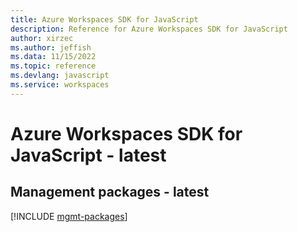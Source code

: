 ```yaml
---
title: Azure Workspaces SDK for JavaScript
description: Reference for Azure Workspaces SDK for JavaScript
author: xirzec
ms.author: jeffish
ms.data: 11/15/2022
ms.topic: reference
ms.devlang: javascript
ms.service: workspaces
---
```

# Azure Workspaces SDK for JavaScript - latest

## Management packages - latest
[!INCLUDE [mgmt-packages](workspaces-mgmt-index.md)]